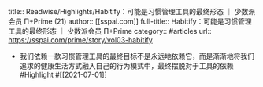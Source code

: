 title:: Readwise/Highlights/Habitify：可能是习惯管理工具的最终形态 ｜ 少数派会员  Π+Prime (21)
author:: [[sspai.com]]
full-title:: Habitify：可能是习惯管理工具的最终形态 ｜ 少数派会员  Π+Prime
category:: #articles
url:: https://sspai.com/prime/story/vol03-habitify

- 我们依赖一款习惯管理工具的最终目标不是永远地依赖它，而是渐渐地将我们追求的健康生活方式融入自己的行为模式中，最终摆脱对于工具的依赖 #Highlight #[[2021-07-01]]